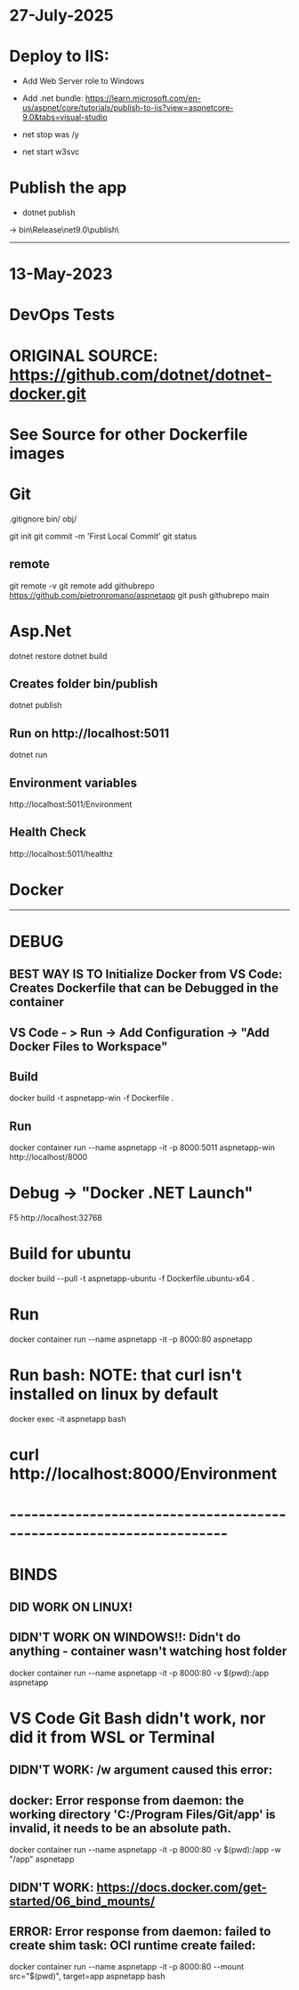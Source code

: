 # 27-July-2025
# Deploy to IIS:
 - Add Web Server role to Windows
 - Add .net bundle: https://learn.microsoft.com/en-us/aspnet/core/tutorials/publish-to-iis?view=aspnetcore-9.0&tabs=visual-studio

 - net stop was /y 
 - net start w3svc

# Publish the app
 - dotnet publish

 →  bin\Release\net9.0\publish\


--------------------
# 13-May-2023 
# DevOps Tests
# ORIGINAL SOURCE: https://github.com/dotnet/dotnet-docker.git
# See Source for other Dockerfile images


# Git
.gitignore
bin/
obj/

git init
git commit -m 'First Local Commit'
git status


## remote
git remote -v
git remote add githubrepo https://github.com/pietronromano/aspnetapp
git push githubrepo main

# Asp.Net
dotnet restore
dotnet build
## Creates folder bin/publish
dotnet publish

## Run on http://localhost:5011
dotnet run
## Environment variables
http://localhost:5011/Environment
## Health Check
http://localhost:5011/healthz


# Docker #####################################
--------------------------------------------------------------
# DEBUG
## BEST WAY IS TO Initialize Docker from VS Code: Creates Dockerfile that can be Debugged in the container
## VS Code - > Run -> Add Configuration -> "Add Docker Files to Workspace"
## Build
docker build -t aspnetapp-win -f Dockerfile .
## Run
docker container run  --name aspnetapp -it -p 8000:5011 aspnetapp-win
http://localhost/8000

# Debug -> "Docker .NET Launch"
F5
http://localhost:32768

# Build for ubuntu
docker build --pull -t aspnetapp-ubuntu -f Dockerfile.ubuntu-x64 .

# Run
docker container run  --name aspnetapp -it -p 8000:80 aspnetapp

# Run bash: NOTE: that curl isn't installed on linux by default
docker exec -it aspnetapp bash
# curl http://localhost:8000/Environment


# --------------------------------------------------------------------
# BINDS
## DID WORK ON LINUX!

## DIDN'T WORK ON WINDOWS!!: Didn't do anything - container wasn't watching host folder
docker container run  --name aspnetapp -it -p 8000:80 -v $(pwd):/app  aspnetapp

# VS Code Git Bash didn't work, nor did it from WSL or Terminal
## DIDN'T WORK: /w argument caused this error:
## docker: Error response from daemon: the working directory 'C:/Program Files/Git/app' is invalid, it needs to be an absolute path.
docker container run  --name aspnetapp -it -p 8000:80 -v $(pwd):/app -w "/app" aspnetapp

## DIDN'T WORK: https://docs.docker.com/get-started/06_bind_mounts/
## ERROR: Error response from daemon: failed to create shim task: OCI runtime create failed:
docker container run  --name aspnetapp -it -p 8000:80 --mount src="$(pwd)", target=app aspnetapp bash

